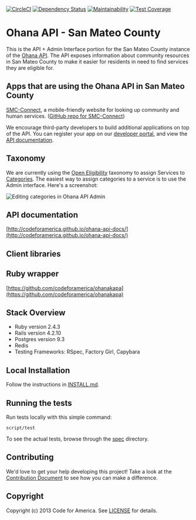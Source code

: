[![CircleCI](https://circleci.com/gh/smcgov/ohana-api-smc/tree/master.svg?style=svg)](https://circleci.com/gh/smcgov/ohana-api-smc/tree/master) [![Dependency Status](https://gemnasium.com/smcgov/ohana-api-smc.svg)](https://gemnasium.com/smcgov/ohana-api-smc) [![Maintainability](https://api.codeclimate.com/v1/badges/0682b0329126025eff84/maintainability)](https://codeclimate.com/github/smcgov/ohana-api-smc/maintainability) [![Test Coverage](https://api.codeclimate.com/v1/badges/0682b0329126025eff84/test_coverage)](https://codeclimate.com/github/smcgov/ohana-api-smc/test_coverage)

# Ohana API - San Mateo County

This is the API + Admin Interface portion for the San Mateo County instance of the [Ohana API](http://ohanapi.org). The API exposes information about community resources in San Mateo County to make it easier for residents in need to find services they are eligible for.

## Apps that are using the Ohana API in San Mateo County
[SMC-Connect](http://www.smc-connect.org), a mobile-friendly website for looking up community and human services. ([GitHub repo for SMC-Connect](https://github.com/smcgov/SMC-Connect))

We encourage third-party developers to build additional applications on top of the API. You can register your app on our [developer portal](http://developer.smc-connect.org), and view the [API documentation](http://codeforamerica.github.io/ohana-api-docs/).

## Taxonomy
We are currently using the [Open Eligibility](http://openeligibility.org) taxonomy to assign Services to [Categories](https://github.com/smcgov/ohana-api-smc/blob/master/app/models/category.rb).
The easiest way to assign categories to a service is to use the Admin interface. Here's a screenshot:

![Editing categories in Ohana API Admin](https://github.com/codeforamerica/ohana-api/raw/master/categories-in-ohana-api-admin.png)

## API documentation
[http://codeforamerica.github.io/ohana-api-docs/](http://codeforamerica.github.io/ohana-api-docs/)

## Client libraries

## Ruby wrapper
[https://github.com/codeforamerica/ohanakapa](https://github.com/codeforamerica/ohanakapa)

## Stack Overview

* Ruby version 2.4.3
* Rails version 4.2.10
* Postgres version 9.3
* Redis
* Testing Frameworks: RSpec, Factory Girl, Capybara

## Local Installation
Follow the instructions in [INSTALL.md][install].

[install]: https://github.com/smcgov/ohana-api-smc/blob/master/INSTALL.md

## Running the tests
Run tests locally with this simple command:

    script/test

To see the actual tests, browse through the [spec](https://github.com/smcgov/ohana-api-smc/tree/master/spec) directory.

## Contributing

We'd love to get your help developing this project! Take a look at the [Contribution Document](https://github.com/smcgov/ohana-api-smc/blob/master/CONTRIBUTING.md) to see how you can make a difference.

## Copyright
Copyright (c) 2013 Code for America. See [LICENSE](https://github.com/codeforamerica/ohana-api/blob/master/LICENSE.md) for details.
